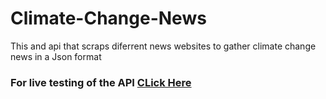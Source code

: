 # Climate-Change-News

This and api that scraps diferrent news websites to gather climate change news in a Json format

### For live testing of the API [CLick Here](https://rapidapi.com/melvingonzalez470@gmail.com/api/climate-change-live-news5)
